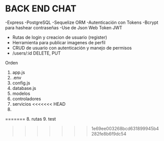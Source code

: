 # BACK END CHAT

-Express
-PostgreSQL
-Sequelize ORM
-Autenticación con Tokens
-Bcrypt para hashear contraseñas 
-Use de Json Web Token JWT

- Rutas de login y creacion de usuario (register)
- Herramienta para publicar imagenes de perfil
- CRUD de usuario con autenticación y manejo de permisos
- /users/:id DELETE, PUT


Orden
1. app.js
2. .env
3. config.js
4. database.js
5. modelos
6. controladores
7. servicios
<<<<<<< HEAD
8. 
=======
8. rutas
9. test
>>>>>>> 1e69ee003268bcd631899945b4282fe8b6f9dc54

